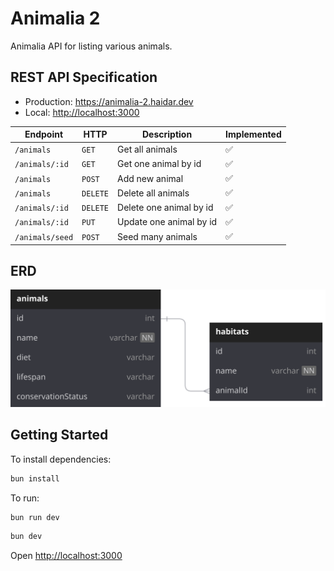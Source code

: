 # Animalia 2

Animalia API for listing various animals.

## REST API Specification

- Production: <https://animalia-2.haidar.dev>
- Local: <http://localhost:3000>

| Endpoint        | HTTP     | Description             | Implemented |
| --------------- | -------- | ----------------------- | ----------- |
| `/animals`      | `GET`    | Get all animals         | ✅          |
| `/animals/:id`  | `GET`    | Get one animal by id    | ✅          |
| `/animals`      | `POST`   | Add new animal          | ✅          |
| `/animals`      | `DELETE` | Delete all animals      | ✅          |
| `/animals/:id`  | `DELETE` | Delete one animal by id | ✅          |
| `/animals/:id`  | `PUT`    | Update one animal by id | ✅          |
| `/animals/seed` | `POST`   | Seed many animals       | ✅          |

## ERD

![ERD](./assets/erd.svg)

## Getting Started

To install dependencies:

```sh
bun install
```

To run:

```sh
bun run dev
```

```sh
bun dev
```

Open <http://localhost:3000>
